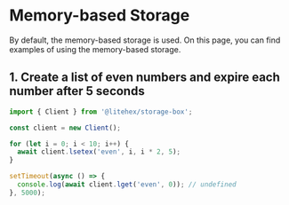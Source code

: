 # Memory-based Storage

By default, the memory-based storage is used. On this page, you can find examples of using the memory-based storage.

## 1. Create a list of even numbers and expire each number after 5 seconds

```typescript
import { Client } from '@litehex/storage-box';

const client = new Client();

for (let i = 0; i < 10; i++) {
  await client.lsetex('even', i, i * 2, 5);
}

setTimeout(async () => {
  console.log(await client.lget('even', 0)); // undefined
}, 5000);
```
